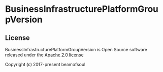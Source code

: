 # BusinessInfrastructurePlatformGroupVersion

<h2>License</h2>
BusinessInfrastructurePlatformGroupVersion is Open Source software released under the <a href="https://opensource.org/licenses/Apache-2.0">Apache 2.0 license</a>
<p>Copyright (c) 2017-present beamofsoul</p>
